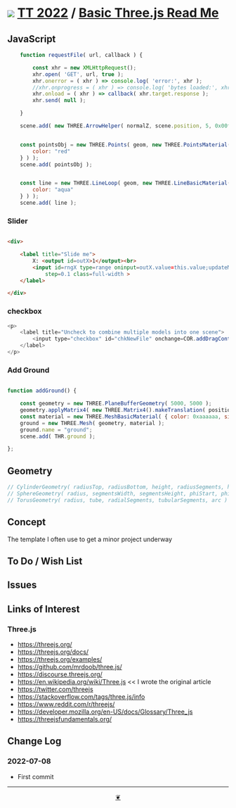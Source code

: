 # [![](https://pushme-pullyou.github.io/tootoo-2022/lib/assets/icons/mark-github.svg )](https://github.com/pushme-pullyou/tootoo-2022/ "Source code on GitHub" ) [TT 2022]( https://pushme-pullyou.github.io/tootoo-2022/ "Home page" ) / [Basic Three.js Read Me]( https://pushme-pullyou.github.io/tootoo-2022/#lib3d/0-basic-threejs/README.md)


<!--@@@
<div class=iframe-resize ><iframe src=https://pushme-pullyou.github.io/tootoo-2022/lib3d/0-basic-threejs/ height=100% width=100% ></iframe></div>
_Basic Three.js in a resizable window. One finger to rotate. Two to zoom._


### Full Screen: [Basic Three.js]( https://pushme-pullyou.github.io/tootoo-2022/lib3d/0-basic-threejs/ )
@@@-->



## JavaScript

``` js
	function requestFile( url, callback ) {

		const xhr = new XMLHttpRequest();
		xhr.open( 'GET', url, true );
		xhr.onerror = ( xhr ) => console.log( 'error:', xhr );
		//xhr.onprogress = ( xhr ) => console.log( 'bytes loaded:', xhr.loaded );
		xhr.onload = ( xhr ) => callback( xhr.target.response );
		xhr.send( null );

	}

	scene.add( new THREE.ArrowHelper( normalZ, scene.position, 5, 0x00ffff ) ); // aqua


	const pointsObj = new THREE.Points( geom, new THREE.PointsMaterial( {
		color: "red"
	} ) );
	scene.add( pointsObj );


	const line = new THREE.LineLoop( geom, new THREE.LineBasicMaterial( {
		color: "aqua"
	} ) );
	scene.add( line );

```

### Slider

``` html

<div>

	<label title="Slide me">
		X: <output id=outX>1</output><br>
		<input id=rngX type=range oninput=outX.value=this.value;updateModel(this); min=0 max=10 value=1
			step=0.1 class=full-width >
	</label>

</div>

```

### checkbox

``` JavaScript
<p>
    <label title="Uncheck to combine multiple models into one scene">
        <input type="checkbox" id="chkNewFile" onchange=COR.addDragControls(); checked> Open new file
    </label>
</p>
```

### Add Ground

``` js

function addGround() {

	const geometry = new THREE.PlaneBufferGeometry( 5000, 5000 );
	geometry.applyMatrix4( new THREE.Matrix4().makeTranslation( position.x, position.y, position.z ) );
	const material = new THREE.MeshBasicMaterial( { color: 0xaaaaaa, side: 0 } );
	ground = new THREE.Mesh( geometry, material );
	ground.name = "ground";
	scene.add( THR.ground );

};


```


## Geometry


```js
// CylinderGeometry( radiusTop, radiusBottom, height, radiusSegments, heightSegments, openEnded )
// SphereGeometry( radius, segmentsWidth, segmentsHeight, phiStart, phiLength, thetaStart, thetaLength )
// TorusGeometry( radius, tube, radialSegments, tubularSegments, arc )

```
## Concept

The template I often use to get a minor project underway


## To Do / Wish List


## Issues


## Links of Interest

### Three.js

* https://threejs.org/
* https://threejs.org/docs/
* https://threejs.org/examples/
* https://github.com/mrdoob/three.js/
* https://discourse.threejs.org/
* https://en.wikipedia.org/wiki/Three.js << I wrote the original article
* https://twitter.com/threejs
* https://stackoverflow.com/tags/three.js/info
* https://www.reddit.com/r/threejs/
* https://developer.mozilla.org/en-US/docs/Glossary/Three_js
* https://threejsfundamentals.org/


## Change Log


### 2022-07-08

* First commit


***

<center title="Hello! Click me to go up to the top" ><a class=aDingbat href=javascript:window.scrollTo(0,0);> ❦ </a></center>
